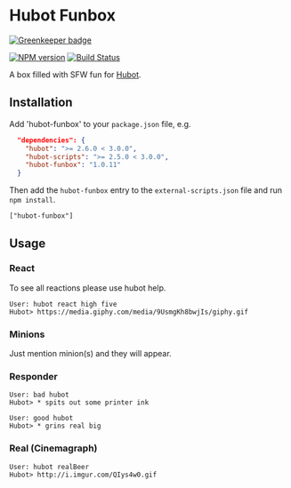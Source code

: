 # Hubot Funbox

[![Greenkeeper badge](https://badges.greenkeeper.io/TheFynx/hubot-funbox.svg)](https://greenkeeper.io/)

[![NPM version][npm-image]][npm-url]
[![Build Status][travis-image]][travis-url]

A box filled with SFW fun for [Hubot](https://hubot.github.com).


## Installation

Add 'hubot-funbox' to your `package.json` file, e.g.

```json
  "dependencies": {
    "hubot": ">= 2.6.0 < 3.0.0",
    "hubot-scripts": ">= 2.5.0 < 3.0.0",
    "hubot-funbox": "1.0.11"
  }
```

Then add the `hubot-funbox` entry to the `external-scripts.json` file and run `npm install`.

    ["hubot-funbox"]


## Usage
### React
To see all reactions please use hubot help.

```shell
User: hubot react high five
Hubot> https://media.giphy.com/media/9UsmgKh8bwjIs/giphy.gif
```

### Minions
Just mention minion(s) and they will appear.

### Responder

```shell
User: bad hubot
Hubot> * spits out some printer ink

User: good hubot
Hubot> * grins real big
```

### Real (Cinemagraph)
```shell
User: hubot realBeer
Hubot> http://i.imgur.com/QIys4w0.gif
```


[npm-url]: https://www.npmjs.org/package/hubot-funbox
[npm-image]: http://img.shields.io/npm/v/hubot-funbox.svg?style=flat
[travis-url]: https://travis-ci.org/TheFynx/hubot-funbox
[travis-image]: https://travis-ci.org/TheFynx/hubot-funbox.svg?branch=master
